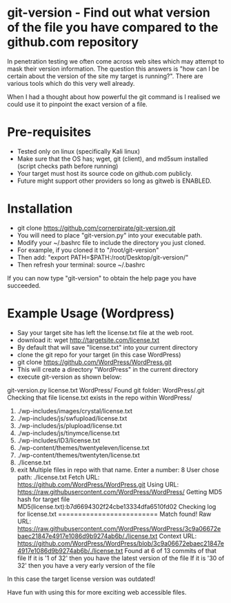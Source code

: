 # git-version - Find out what version of the file you have compared to the github.com repository

In penetration testing we often come across web sites which may attempt to mask their version information.
The question this answers is "how can I be certain about the version of the site my target is running?".
There are various tools which do this very well already. 

When I had a thought about how powerful the git command is I realised we could use it to pinpoint the exact version
of a file.

# Pre-requisites
* Tested only on linux (specifically Kali linux)
* Make sure that the OS has; wget, git (client), and md5sum installed (script checks path before running)
* Your target must host its source code on github.com publicly.
* Future might support other providers so long as gitweb is ENABLED.

# Installation 
* git clone https://github.com/cornerpirate/git-version.git
* You will need to place "git-version.py" into your executable path.
* Modify your ~/.bashrc file to include the directory you just cloned.
* For example, if you cloned it to "/root/git-version" 
* Then add: "export PATH=$PATH:/root/Desktop/git-version/"
* Then refresh your terminal: source ~/.bashrc

If you can now type "git-version" to obtain the help page you have succeeded.

# Example Usage (Wordpress)
* Say your target site has left the license.txt file at the web root.
* download it: wget http://targetsite.com/license.txt
* By default that will save "license.txt" into your current directory
* clone the git repo for your target (in this case WordPress)
* git clone https://github.com/WordPress/WordPress.git
* This will create a directory "WordPress" in the current directory
* execute git-version as shown below:

git-version.py license.txt WordPress/
Found git folder: WordPress/.git
Checking that file license.txt exists in the repo within WordPress/
1)	./wp-includes/images/crystal/license.txt
2)	./wp-includes/js/swfupload/license.txt
3)	./wp-includes/js/plupload/license.txt
4)	./wp-includes/js/tinymce/license.txt
5)	./wp-includes/ID3/license.txt
6)	./wp-content/themes/twentyeleven/license.txt
7)	./wp-content/themes/twentyten/license.txt
8)	./license.txt
0) exit
Multiple files in repo with that name. Enter a number: 8
User chose path: ./license.txt
Fetch URL: https://github.com/WordPress/WordPress.git
Using URL: https://raw.githubusercontent.com/WordPress/WordPress/
Getting MD5 hash for target file
MD5(license.txt):b7d6694302f24cbe13334dfa6510fd02
Checking log for license.txt
=========================
Match found!
Raw URL: https://raw.githubusercontent.com/WordPress/WordPress/3c9a06672ebaec21847e4917e1086d9b9274ab6b/./license.txt
Context URL: https://github.com/WordPress/WordPress/blob/3c9a06672ebaec21847e4917e1086d9b9274ab6b/./license.txt
Found at 6 of 13 commits of that file 
If it is '1 of 32' then you have the latest version of the file
If it is '30 of 32' then you have a very early version of the file


In this case the target license version was outdated!

Have fun with using this for more exciting web accessible files.

